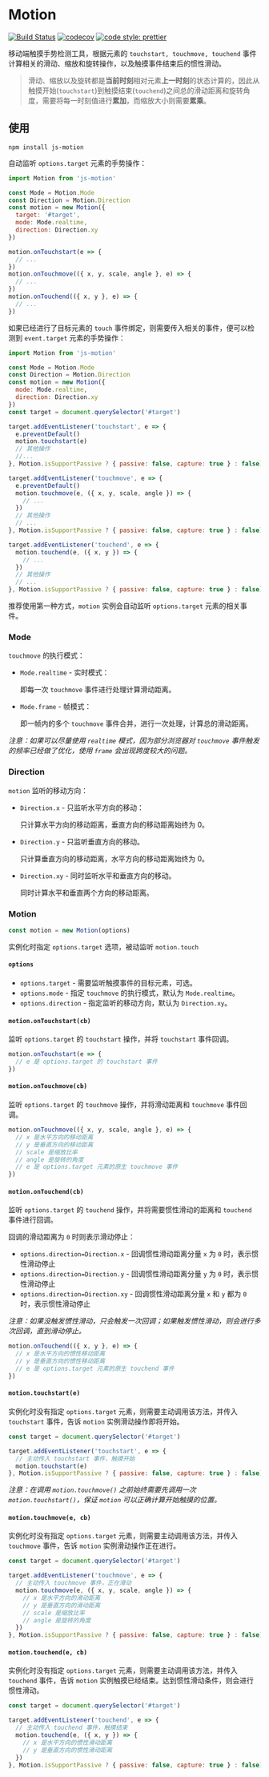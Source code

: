 # Motion
[![Build Status](https://travis-ci.com/mirages/motion.svg?branch=master)](https://travis-ci.com/mirages/motion) [![codecov](https://codecov.io/gh/mirages/motion/branch/master/graph/badge.svg?token=ZM4K1Q670O)](https://codecov.io/gh/mirages/motion/branch/master) [![code style: prettier](https://img.shields.io/badge/code_style-prettier-ff69b4.svg?style=flat-square)](https://github.com/prettier/prettier)

移动端触摸手势检测工具，根据元素的 `touchstart, touchmove, touchend` 事件计算相关的滑动、缩放和旋转操作，以及触摸事件结束后的惯性滑动。

> 滑动、缩放以及旋转都是**当前时刻**相对元素**上一时刻**的状态计算的，因此从触摸开始(`touchstart`)到触摸结束(`touchend`)之间总的滑动距离和旋转角度，需要将每一时刻值进行**累加**，而缩放大小则需要**累乘**。

## 使用

```shell
npm install js-motion
```
自动监听 `options.target` 元素的手势操作：

```js
import Motion from 'js-motion'

const Mode = Motion.Mode
const Direction = Motion.Direction
const motion = new Motion({
  target: '#target',
  mode: Mode.realtime,
  direction: Direction.xy
})

motion.onTouchstart(e => {
  // ...
})
motion.onTouchmove(({ x, y, scale, angle }, e) => {
  // ...
})
motion.onTouchend(({ x, y }, e) => {
  // ...
})
```

如果已经进行了目标元素的 `touch` 事件绑定，则需要传入相关的事件，便可以检测到 `event.target` 元素的手势操作：

```js
import Motion from 'js-motion'

const Mode = Motion.Mode
const Direction = Motion.Direction
const motion = new Motion({
  mode: Mode.realtime,
  direction: Direction.xy
})
const target = document.querySelector('#target')

target.addEventListener('touchstart', e => {
  e.preventDefault()
  motion.touchstart(e)
  // 其他操作
  //...
}, Motion.isSupportPassive ? { passive: false, capture: true } : false)

target.addEventListener('touchmove', e => {
  e.preventDefault()
  motion.touchmove(e, ({ x, y, scale, angle }) => {
    // ...
  })
  // 其他操作
  // ...
}, Motion.isSupportPassive ? { passive: false, capture: true } : false)

target.addEventListener('touchend', e => {
  motion.touchend(e, ({ x, y }) => {
    // ...
  })
  // 其他操作
  // ...
}, Motion.isSupportPassive ? { passive: false, capture: true } : false)
```

推荐使用第一种方式，`motion` 实例会自动监听 `options.target` 元素的相关事件。

### Mode

`touchmove` 的执行模式：

- `Mode.realtime` - 实时模式：

  即每一次  `touchmove` 事件进行处理计算滑动距离。

- `Mode.frame` - 帧模式：

  即一帧内的多个 `touchmove` 事件合并，进行一次处理，计算总的滑动距离。

*注意：如果可以尽量使用 `realtime` 模式，因为部分浏览器对 `touchmove` 事件触发的频率已经做了优化，使用 `frame` 会出现跨度较大的问题。*

### Direction
`motion` 监听的移动方向：

- `Direction.x` - 只监听水平方向的移动：

  只计算水平方向的移动距离，垂直方向的移动距离始终为 0。

- `Direction.y` - 只监听垂直方向的移动。

  只计算垂直方向的移动距离，水平方向的移动距离始终为 0。

- `Direction.xy` - 同时监听水平和垂直方向的移动。

  同时计算水平和垂直两个方向的移动距离。

### Motion

```js
const motion = new Motion(options)
```

实例化时指定 `options.target` 选项，被动监听 `motion.touch`

#### `options`

- `options.target` - 需要监听触摸事件的目标元素，可选。
- `options.mode` - 指定 `touchmove` 的执行模式，默认为 `Mode.realtime`。
- `options.direction` - 指定监听的移动方向，默认为 `Direction.xy`。

#### `motion.onTouchstart(cb)`

监听 `options.target` 的 `touchstart` 操作，并将 `touchstart` 事件回调。

```js
motion.onTouchstart(e => {
  // e 是 options.target 的 touchstart 事件
})
```

#### `motion.onTouchmove(cb)`

监听 `options.target` 的 `touchmove` 操作，并将滑动距离和 `touchmove` 事件回调。

```js
motion.onTouchmove(({ x, y, scale, angle }, e) => {
  // x 是水平方向的移动距离
  // y 是垂直方向的移动距离
  // scale 是缩放比率
  // angle 是旋转的角度
  // e 是 options.target 元素的原生 touchmove 事件
})
```

#### `motion.onTouchend(cb)`

监听 `options.target` 的 `touchend` 操作，并将需要惯性滑动的距离和 `touchend` 事件进行回调。

回调的滑动距离为 `0`  时则表示滑动停止：

- `options.direction=Direction.x` - 回调惯性滑动距离分量 `x` 为 `0` 时，表示惯性滑动停止
- `options.direction=Direction.y` - 回调惯性滑动距离分量 `y` 为 `0` 时，表示惯性滑动停止
- `options.direction=Direction.xy` - 回调惯性滑动距离分量 `x` 和 `y` 都为 `0` 时，表示惯性滑动停止

*注意：如果没触发惯性滑动，只会触发一次回调；如果触发惯性滑动，则会进行多次回调，直到滑动停止。*

```js
motion.onTouchend(({ x, y }, e) => {
  // x 是水平方向的惯性移动距离
  // y 是垂直方向的惯性移动距离
  // e 是 options.target 元素的原生 touchend 事件
})
```

#### `motion.touchstart(e)`

实例化时没有指定 `options.target` 元素，则需要主动调用该方法，并传入 `touchstart` 事件，告诉 `motion` 实例滑动操作即将开始。

```js
const target = document.querySelector('#target')

target.addEventListener('touchstart', e => {
  // 主动传入 touchstart 事件，触摸开始
  motion.touchstart(e)
}, Motion.isSupportPassive ? { passive: false, capture: true } : false)
```

*注意：在调用 `motion.touchmove()` 之前始终需要先调用一次 `motion.touchstart()`，保证 `motion` 可以正确计算开始触摸的位置。*

#### `motion.touchmove(e, cb)`

实例化时没有指定 `options.target` 元素，则需要主动调用该方法，并传入 `touchmove` 事件，告诉 `motion` 实例滑动操作正在进行。

```js
const target = document.querySelector('#target')

target.addEventListener('touchmove', e => {
  // 主动传入 touchmove 事件，正在滑动
  motion.touchmove(e, ({ x, y, scale, angle }) => {
    // x 是水平方向的滑动距离
    // y 是垂直方向的滑动距离
    // scale 是缩放比率
    // angle 是旋转的角度
  })
}, Motion.isSupportPassive ? { passive: false, capture: true } : false)
```

#### `motion.touchend(e, cb)`

实例化时没有指定 `options.target` 元素，则需要主动调用该方法，并传入 `touchend` 事件，告诉 `motion` 实例触摸已经结束。达到惯性滑动条件，则会进行惯性滑动。

```js
const target = document.querySelector('#target')

target.addEventListener('touchend', e => {
  // 主动传入 touchend 事件，触摸结束
  motion.touchend(e, ({ x, y }) => {
    // x 是水平方向的惯性滑动距离
    // y 是垂直方向的惯性滑动距离
  })
}, Motion.isSupportPassive ? { passive: false, capture: true } : false)
```

